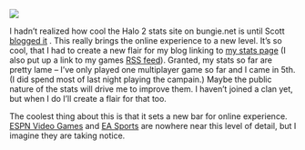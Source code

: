 [![](http://devhawk.net/themes/devhawk/images/Halo2StatsFlair.jpg)](http://www.bungie.net/Stats/PlayerStats.aspx?player=RayTracer)

I hadn’t realized how cool the Halo 2 stats site on bungie.net is until
Scott [blogged
it](http://www.hanselman.com/blog/PermaLink.aspx?guid=4deb3ddd-8211-46fc-9cef-f6154785c1fe)
. This really brings the online experience to a new level. It’s so cool,
that I had to create a new flair for my blog linking to [my stats
page](http://www.bungie.net/Stats/PlayerStats.aspx?player=RayTracer) (I
also put up a link to my games [RSS
feed](http://www.bungie.net/stats/halo2rss.ashx?i=58981&k=13126510)).
Granted, my stats so far are pretty lame – I’ve only played one
multiplayer game so far and I came in 5th. (I did spend most of last
night playing the campain.) Maybe the public nature of the stats will
drive me to improve them. I haven’t joined a clan yet, but when I do
I’ll create a flair for that too.

The coolest thing about this is that it sets a new bar for online
experience. [ESPN Video Games](http://leagues.espnvideogames.com/) and
[EA Sports](http://www.easports.com/online/home.jsp) are nowhere near
this level of detail, but I imagine they are taking notice.
